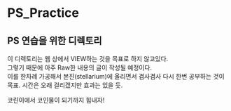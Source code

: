 # __PS_Practice__

## PS 연습을 위한 디렉토리

이 디렉토리는 웹 상에서 VIEW하는 것을 목표로 하지 않고있다.  
그렇기 때문에 아주 Raw한 내용의 글이 작성될 예정이다.  
이를 한차례 가공해서 본진(stellarium)에 올리면서 겸사겸사 다시 한번 공부하는 것이 목표. 시간은 오래 걸리겠지만 효과는 있을 듯.

코린이에서 코인물이 되기까지 힘내자!